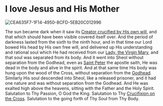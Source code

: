 # I love Jesus and His Mother
![CEA635F7-1F14-4950-8CFD-5EB20C012996](https://user-images.githubusercontent.com/124126113/216204434-f5f39d16-bc72-4d3a-a705-a60bcb863867.jpeg)

The sun became dark when it saw its <a href="https://en.wikipedia.org/wiki/Jesus">Creator crucified by His own will</a>, and that which should have been visible covered itself over. And the period of darkness lasted from the sixth to the ninth hour, and in that time our Lord bowed His head by His own free will, and delivered up His understanding and rational soul which He had received from our <a href="https://en.wikipedia.org/wiki/Mary mother of Jesus"> Lady, the Virgin Mary</a>, and that soul was separated from its body. And it went into Sheol without separation from the Godhead, even as <a href="https://en.wikipedia.org/wiki/Saint_Peter">Saint Peter</a> the apostle saith, He was dead in the body and alive in the spirit. And at that same time His body was hung upon the wood of the Cross, without separation from the <a href="https://en.wikipedia.org/wiki/Trinity">Godhead</a>. Similarly His soul descended into Sheol, like a released prisoner, and it had one nature and was without separation from the Godhead. And He was exalted high above the heavens, sitting with the Father and the Holy Spirit. Salutation to Thy Passion, O God the King. Salutation to Thy <a href="https://en.wikipedia.org/wiki/Crucifixion of Jesus">Crucifixion on the Cross</a>. Salutation to the going forth of Thy Soul from Thy Body.
